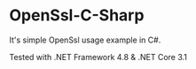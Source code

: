 # OpenSsl-C-Sharp

It's simple OpenSsl usage example in C#.

Tested with .NET Framework 4.8 & .NET Core 3.1
